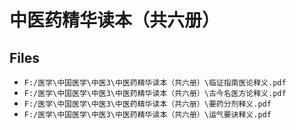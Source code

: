 # 中医药精华读本（共六册）

## Files

- `F:/医学\中国医学\中医3\中医药精华读本（共六册）\临证指南医论释义.pdf`
- `F:/医学\中国医学\中医3\中医药精华读本（共六册）\古今名医方论释义.pdf`
- `F:/医学\中国医学\中医3\中医药精华读本（共六册）\要药分剂释义.pdf`
- `F:/医学\中国医学\中医3\中医药精华读本（共六册）\运气要诀释义.pdf`
